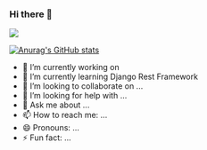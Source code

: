### Hi there 👋

![](https://komarev.com/ghpvc/?username=Fathma&color=orange)

[![Anurag's GitHub stats](https://github-readme-stats.vercel.app/api?username=Fathma)](https://github.com/anuraghazra/github-readme-stats)



- 🔭 I’m currently working on 
- 🌱 I’m currently learning Django Rest Framework
- 👯 I’m looking to collaborate on ...
- 🤔 I’m looking for help with ...
- 💬 Ask me about ...
- 📫 How to reach me: ...
- 😄 Pronouns: ...
- ⚡ Fun fact: ...



<!--
**Fathma/Fathma** is a ✨ _special_ ✨ repository because its `README.md` (this file) appears on your GitHub profile.

Here are some ideas to get you started:

- 🔭 I’m currently working on ...
- 🌱 I’m currently learning ...
- 👯 I’m looking to collaborate on ...
- 🤔 I’m looking for help with ...
- 💬 Ask me about ...
- 📫 How to reach me: ...
- 😄 Pronouns: ...
- ⚡ Fun fact: ...
-->
